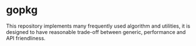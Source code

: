 # gopkg

This repository implements many frequently used algorithm and utilities,
it is designed to have reasonable trade-off between generic, performance
and API friendliness.

